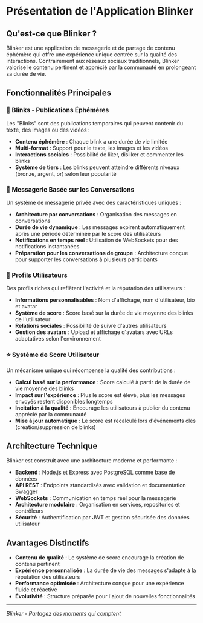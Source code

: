 # Présentation de l'Application Blinker

## Qu'est-ce que Blinker ?

Blinker est une application de messagerie et de partage de contenu éphémère qui offre une expérience unique centrée sur la qualité des interactions. Contrairement aux réseaux sociaux traditionnels, Blinker valorise le contenu pertinent et apprécié par la communauté en prolongeant sa durée de vie.

## Fonctionnalités Principales

### 📱 Blinks - Publications Éphémères

Les "Blinks" sont des publications temporaires qui peuvent contenir du texte, des images ou des vidéos :

- **Contenu éphémère** : Chaque blink a une durée de vie limitée
- **Multi-format** : Support pour le texte, les images et les vidéos
- **Interactions sociales** : Possibilité de liker, disliker et commenter les blinks
- **Système de tiers** : Les blinks peuvent atteindre différents niveaux (bronze, argent, or) selon leur popularité

### 💬 Messagerie Basée sur les Conversations

Un système de messagerie privée avec des caractéristiques uniques :

- **Architecture par conversations** : Organisation des messages en conversations
- **Durée de vie dynamique** : Les messages expirent automatiquement après une période déterminée par le score des utilisateurs
- **Notifications en temps réel** : Utilisation de WebSockets pour des notifications instantanées
- **Préparation pour les conversations de groupe** : Architecture conçue pour supporter les conversations à plusieurs participants

### 👤 Profils Utilisateurs

Des profils riches qui reflètent l'activité et la réputation des utilisateurs :

- **Informations personnalisables** : Nom d'affichage, nom d'utilisateur, bio et avatar
- **Système de score** : Score basé sur la durée de vie moyenne des blinks de l'utilisateur
- **Relations sociales** : Possibilité de suivre d'autres utilisateurs
- **Gestion des avatars** : Upload et affichage d'avatars avec URLs adaptatives selon l'environnement

### ⭐ Système de Score Utilisateur

Un mécanisme unique qui récompense la qualité des contributions :

- **Calcul basé sur la performance** : Score calculé à partir de la durée de vie moyenne des blinks
- **Impact sur l'expérience** : Plus le score est élevé, plus les messages envoyés restent disponibles longtemps
- **Incitation à la qualité** : Encourage les utilisateurs à publier du contenu apprécié par la communauté
- **Mise à jour automatique** : Le score est recalculé lors d'événements clés (création/suppression de blinks)

## Architecture Technique

Blinker est construit avec une architecture moderne et performante :

- **Backend** : Node.js et Express avec PostgreSQL comme base de données
- **API REST** : Endpoints standardisés avec validation et documentation Swagger
- **WebSockets** : Communication en temps réel pour la messagerie
- **Architecture modulaire** : Organisation en services, repositories et contrôleurs
- **Sécurité** : Authentification par JWT et gestion sécurisée des données utilisateur

## Avantages Distinctifs

- **Contenu de qualité** : Le système de score encourage la création de contenu pertinent
- **Expérience personnalisée** : La durée de vie des messages s'adapte à la réputation des utilisateurs
- **Performance optimisée** : Architecture conçue pour une expérience fluide et réactive
- **Évolutivité** : Structure préparée pour l'ajout de nouvelles fonctionnalités

---

*Blinker - Partagez des moments qui comptent*
